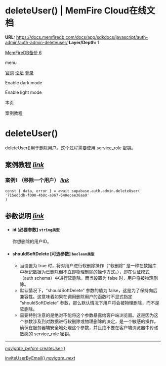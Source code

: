 # deleteUser() | MemFire Cloud在线文档

**URL:** https://docs.memfiredb.com/docs/app/sdkdocs/javascript/auth-admin/auth-admin-deleteuser/
**Layer/Depth:** 1

[MemFireDB备份 6](/)

menu

[官网](https://memfiredb.com/)
[论坛](https://community.memfiredb.com/)
[登录](https://cloud.memfiredb.com/auth/login)

Enable dark mode

Enable light mode

本页

案例教程

# deleteUser()

deleteUser()用于删除用户。这个过程需要使用 service\_role 密钥。

## 案例教程 [*link*](#%e6%a1%88%e4%be%8b%e6%95%99%e7%a8%8b)

### 案例1 （移除一个用户） [*link*](#%e6%a1%88%e4%be%8b1-%e7%a7%bb%e9%99%a4%e4%b8%80%e4%b8%aa%e7%94%a8%e6%88%b7)

```
const { data, error } = await supabase.auth.admin.deleteUser(
'715ed5db-f090-4b8c-a067-640ecee36aa0'
)
```

## 参数说明 [*link*](#%e5%8f%82%e6%95%b0%e8%af%b4%e6%98%8e)

* #### id [必要参数] `string类型`

  你想删除的用户ID。
* #### shouldSoftDelete [可选参数] `boolean类型`

  + 当设置为 true 时，将对用户进行软删除操作（“软删除” 是一种在数据库中标记数据为已删除但不立即物理删除的操作方式。），即在认证模式（auth schema）中进行软删除。而当设置为 false 时，用户将被物理删除。
  + 默认情况下，“shouldSoftDelete” 参数的值为 false，这是为了保持向后兼容性。这意味着如果在调用删除用户的函数时不显式指定 “shouldSoftDelete” 参数，那么默认情况下用户将会被物理删除，而不是软删除。
  + 需要特别注意的是绝对不能将这个参数暴露给客户端浏览器。这是因为这个参数涉及到对数据进行软删除或物理删除的决定，是一个敏感的操作。确保在服务器端安全地处理这个参数，并且绝不要在客户端浏览器中传递敏感的 service\_role 密钥。

---

[*navigate\_before* createUser()](/docs/app/sdkdocs/javascript/auth-admin/auth-admin-createuser/)

[inviteUserByEmail() *navigate\_next*](/docs/app/sdkdocs/javascript/auth-admin/auth-admin-inviteuserbyemail/)